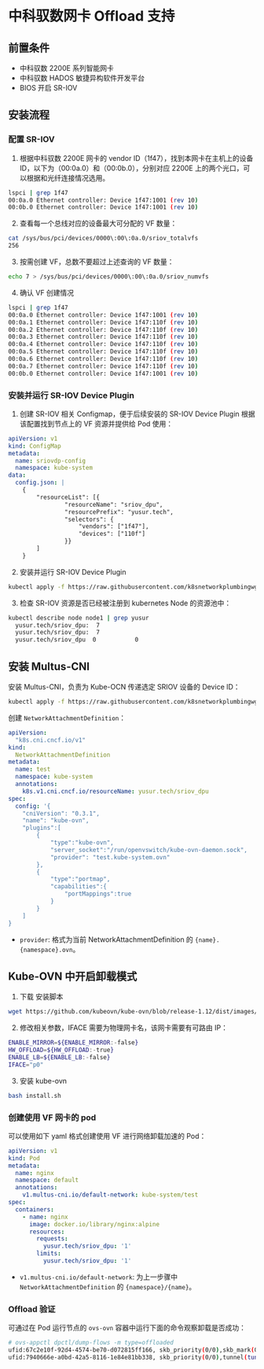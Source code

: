 # 中科驭数网卡 Offload 支持

## 前置条件

- 中科驭数 2200E 系列智能网卡
- 中科驭数 HADOS 敏捷异构软件开发平台
- BIOS 开启 SR-IOV

## 安装流程

### 配置 SR-IOV

1. 根据中科驭数 2200E 网卡的 vendor ID（1f47），找到本网卡在主机上的设备 ID，以下为（00:0a.0）和（00:0b.0），分别对应 2200E 上的两个光口，可以根据和光纤连接情况选用。

```bash
lspci | grep 1f47
00:0a.0 Ethernet controller: Device 1f47:1001 (rev 10)
00:0b.0 Ethernet controller: Device 1f47:1001 (rev 10)
```

2. 查看每一个总线对应的设备最大可分配的 VF 数量：

```bash
cat /sys/bus/pci/devices/0000\:00\:0a.0/sriov_totalvfs
256
```

3. 按需创建 VF，总数不要超过上述查询的 VF 数量：

```bash
echo 7 > /sys/bus/pci/devices/0000\:00\:0a.0/sriov_numvfs
```

4. 确认 VF 创建情况

```bash
lspci | grep 1f47
00:0a.0 Ethernet controller: Device 1f47:1001 (rev 10)
00:0a.1 Ethernet controller: Device 1f47:110f (rev 10)
00:0a.2 Ethernet controller: Device 1f47:110f (rev 10)
00:0a.3 Ethernet controller: Device 1f47:110f (rev 10)
00:0a.4 Ethernet controller: Device 1f47:110f (rev 10)
00:0a.5 Ethernet controller: Device 1f47:110f (rev 10)
00:0a.6 Ethernet controller: Device 1f47:110f (rev 10)
00:0a.7 Ethernet controller: Device 1f47:110f (rev 10)
00:0b.0 Ethernet controller: Device 1f47:1001 (rev 10)
```

### 安装并运行 SR-IOV Device Plugin

1. 创建 SR-IOV 相关 Configmap，便于后续安装的 SR-IOV Device Plugin 根据该配置找到节点上的 VF 资源并提供给 Pod 使用：

```yaml
apiVersion: v1
kind: ConfigMap
metadata:
  name: sriovdp-config
  namespace: kube-system
data:
  config.json: |
    {
        "resourceList": [{
                "resourceName": "sriov_dpu",
                "resourcePrefix": "yusur.tech",
                "selectors": {
                    "vendors": ["1f47"],
                    "devices": ["110f"]
                }}
        ]
    }
```

2. 安装并运行 SR-IOV Device Plugin

```bash
kubectl apply -f https://raw.githubusercontent.com/k8snetworkplumbingwg/sriov-network-device-plugin/v3.6.2/deployments/sriovdp-daemonset.yaml
```

3. 检查 SR-IOV 资源是否已经被注册到 kubernetes Node 的资源池中：

```bash
kubectl describe node node1 | grep yusur
  yusur.tech/sriov_dpu:  7
  yusur.tech/sriov_dpu:  7
  yusur.tech/sriov_dpu  0           0
```

## 安装 Multus-CNI

安装 Multus-CNI，负责为 Kube-OCN 传递选定 SRIOV 设备的 Device ID：

```bash
kubectl apply -f https://raw.githubusercontent.com/k8snetworkplumbingwg/multus-cni/v4.0.2/deployments/multus-daemonset-thick.yml
```

创建 `NetworkAttachmentDefinition`：

```yaml
apiVersion:
  "k8s.cni.cncf.io/v1"
kind:
  NetworkAttachmentDefinition
metadata:
  name: test
  namespace: kube-system
  annotations:
    k8s.v1.cni.cncf.io/resourceName: yusur.tech/sriov_dpu
spec:
  config: '{
    "cniVersion": "0.3.1",
    "name": "kube-ovn",
    "plugins":[
        {
            "type":"kube-ovn",
            "server_socket":"/run/openvswitch/kube-ovn-daemon.sock",
            "provider": "test.kube-system.ovn"
        },
        {
            "type":"portmap",
            "capabilities":{
                "portMappings":true
            }
        }
    ]
}
```

- `provider`: 格式为当前 NetworkAttachmentDefinition 的 `{name}.{namespace}.ovn`。

## Kube-OVN 中开启卸载模式

1. 下载 安装脚本

```bash
wget https://github.com/kubeovn/kube-ovn/blob/release-1.12/dist/images/install.sh
```

2. 修改相关参数，IFACE 需要为物理网卡名，该网卡需要有可路由 IP：

```bash
ENABLE_MIRROR=${ENABLE_MIRROR:-false}
HW_OFFLOAD=${HW_OFFLOAD:-true}
ENABLE_LB=${ENABLE_LB:-false}
IFACE="p0"
```

3. 安装 kube-ovn

```bash
bash install.sh
```

### 创建使用 VF 网卡的 pod

可以使用如下 yaml 格式创建使用 VF 进行网络卸载加速的 Pod：

```yaml
apiVersion: v1
kind: Pod
metadata:
  name: nginx
  namespace: default
  annotations:
    v1.multus-cni.io/default-network: kube-system/test
spec:
  containers:
    - name: nginx
      image: docker.io/library/nginx:alpine
      resources:
        requests:
          yusur.tech/sriov_dpu: '1'
        limits:
          yusur.tech/sriov_dpu: '1'
```

- `v1.multus-cni.io/default-network`: 为上一步骤中 `NetworkAttachmentDefinition` 的 `{namespace}/{name}`。

### Offload 验证

可通过在 Pod 运行节点的 `ovs-ovn` 容器中运行下面的命令观察卸载是否成功：

```bash
# ovs-appctl dpctl/dump-flows -m type=offloaded
ufid:67c2e10f-92d4-4574-be70-d072815ff166, skb_priority(0/0),skb_mark(0/0),ct_state(0/0x23),ct_zone(0/0),ct_mark(0/0),ct_label(0/0),recirc_id(0),dp_hash(0/0),in_port(d85b161b6840_h),packet_type(ns=0/0,id=0/0),eth(src=0a:c9:1c:70:01:09,dst=8a:18:a4:22:b7:7d),eth_type(0x0800),ipv4(src=10.0.1.10,dst=10.0.1.6,proto=6,tos=0/0x3,ttl=0/0,frag=no),tcp(src=60774,dst=9001), packets:75021, bytes:109521630, offload_packets:75019, offload_bytes:109521498, used:3.990s,offloaded:yes,dp:tc, actions:set(tunnel(tun_id=0x5,dst=192.168.201.12,ttl=64,tp_dst=6081,geneve({class=0x102,type=0x80,len=4,0xa0006}),flags(csum|key))),genev_sys_6081
ufid:7940666e-a0bd-42a5-8116-1e84e81bb338, skb_priority(0/0),tunnel(tun_id=0x5,src=192.168.201.12,dst=192.168.201.11,ttl=0/0,tp_dst=6081,geneve({class=0x102,type=0x80,len=4,0x6000a}),flags(+key)),skb_mark(0/0),ct_state(0/0),ct_zone(0/0),ct_mark(0/0),ct_label(0/0),recirc_id(0),dp_hash(0/0),in_port(genev_sys_6081),packet_type(ns=0/0,id=0/0),eth(src=8a:18:a4:22:b7:7d,dst=0a:c9:1c:70:01:09),eth_type(0x0800),ipv4(src=10.0.1.6,dst=10.0.1.10,proto=6,tos=0/0,ttl=0/0,frag=no),tcp(src=9001,dst=60774), packets:6946, bytes:459664, offload_packets:6944, offload_bytes:459532, used:4.170s, dp:tc,offloaded:yes,actions:d85b161b6840_h
```
